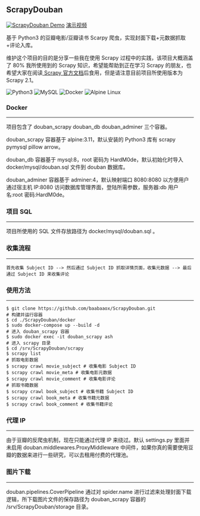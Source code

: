 ## ScrapyDouban

[![ScrapyDouban Demo](https://img.youtube.com/vi/Yt8_j0TEvh0/0.jpg)](https://www.youtube.com/watch?v=Yt8_j0TEvh0) [演示视频](https://www.youtube.com/watch?v=Yt8_j0TEvh0)

基于 Python3 的豆瓣电影/豆瓣读书 Scarpy 爬虫，实现封面下载+元数据抓取+评论入库。

维护这个项目的目的是分享一些我在使用 Scrapy 过程中的实践，该项目大概涵盖了 80% 我所使用到的 Scrapy 知识，希望能帮助到正在学习 Scrapy 的朋友，也希望大家在阅读[ Scrapy 官方文档](https://scrapy.readthedocs.io/en/stable/index.html)后食用，但是请注意目前项目所使用版本为 Scrapy 2.1。

![Python3](https://www.python.org/static/community_logos/python-powered-w-200x80.png)
![MySQL](https://www.mysql.com/common/logos/powered-by-mysql-167x86.png)
![Docker](https://www.docker.com/sites/default/files/horizontal.png)
![Alpine Linux](https://alpinelinux.org/alpinelinux-logo.svg)

### Docker
-------
项目包含了 douban_scrapy douban_db douban_adminer 三个容器。

douban_scrapy 容器基于 alpine:3.11，默认安装的 Python3 库有 scrapy pymysql pillow arrow。

douban_db 容器基于 mysql:8，root 密码为 HardM0de，默认初始化时导入 docker/mysql/douban.sql 文件到 douban 数据库。

douban_adminer 容器基于 adminer:4，默认映射端口 8080:8080 以方便用户通过宿主机 IP:8080 访问数据库管理界面，登陆所需参数，服务器:db 用户名:root 密码:HardM0de。


### 项目 SQL
------

项目所使用的 SQL 文件存放路径为 docker/mysql/douban.sql 。

### 收集流程
-------

    首先收集 Subject ID --> 然后通过 Subject ID 抓取详情页面，收集元数据 --> 最后通过 Subject ID 来收集评论

### 使用方法
-------
    $ git clone https://github.com/baabaaox/ScrapyDouban.git
    # 构建并运行容器
    $ cd ./ScrapyDouban/docker
    $ sudo docker-compose up --build -d
    # 进入 douban_scrapy 容器
    $ sudo docker exec -it douban_scrapy ash
    # 进入 scrapy 目录
    $ cd /srv/ScrapyDouban/scrapy
    $ scrapy list
    # 抓取电影数据
    $ scrapy crawl movie_subject # 收集电影 Subject ID
    $ scrapy crawl movie_meta # 收集电影元数据
    $ scrapy crawl movie_comment # 收集电影评论
    # 抓取书籍数据
    $ scrapy crawl book_subject # 收集书籍 Subject ID
    $ scrapy crawl book_meta # 收集书籍元数据
    $ scrapy crawl book_comment # 收集书籍评论

### 代理 IP
--------

由于豆瓣的反爬虫机制，现在只能通过代理 IP 来绕过。默认 settings.py 里面并未启用 douban.middlewares.ProxyMiddleware 中间件，如果你真的需要使用豆瓣的数据来进行一些研究，可以去租用付费的代理池。


### 图片下载
--------

douban.pipelines.CoverPipeline 通过对 spider.name 进行过滤来处理封面下载逻辑，所下载图片文件的保存路径为 douban_scrapy 容器的 /srv/ScrapyDouban/storage 目录。
